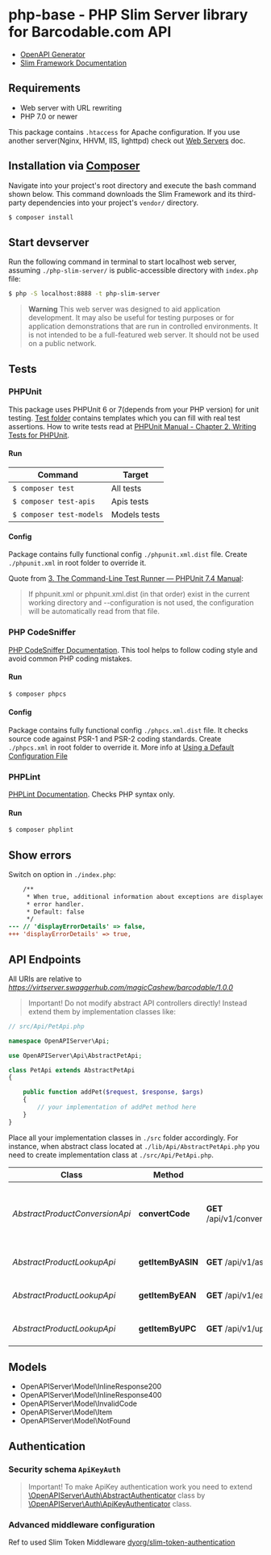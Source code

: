 # php-base - PHP Slim Server library for Barcodable.com API

* [OpenAPI Generator](https://openapi-generator.tech)
* [Slim Framework Documentation](https://www.slimframework.com/docs/)

## Requirements

* Web server with URL rewriting
* PHP 7.0 or newer

This package contains `.htaccess` for Apache configuration.
If you use another server(Nginx, HHVM, IIS, lighttpd) check out [Web Servers](https://www.slimframework.com/docs/v3/start/web-servers.html) doc.

## Installation via [Composer](https://getcomposer.org/)

Navigate into your project's root directory and execute the bash command shown below.
This command downloads the Slim Framework and its third-party dependencies into your project's `vendor/` directory.
```bash
$ composer install
```

## Start devserver

Run the following command in terminal to start localhost web server, assuming `./php-slim-server/` is public-accessible directory with `index.php` file:
```bash
$ php -S localhost:8888 -t php-slim-server
```
> **Warning** This web server was designed to aid application development.
> It may also be useful for testing purposes or for application demonstrations that are run in controlled environments.
> It is not intended to be a full-featured web server. It should not be used on a public network.

## Tests

### PHPUnit

This package uses PHPUnit 6 or 7(depends from your PHP version) for unit testing.
[Test folder](test) contains templates which you can fill with real test assertions.
How to write tests read at [PHPUnit Manual - Chapter 2. Writing Tests for PHPUnit](https://phpunit.de/manual/6.5/en/writing-tests-for-phpunit.html).

#### Run

Command | Target
---- | ----
`$ composer test` | All tests
`$ composer test-apis` | Apis tests
`$ composer test-models` | Models tests

#### Config

Package contains fully functional config `./phpunit.xml.dist` file. Create `./phpunit.xml` in root folder to override it.

Quote from [3. The Command-Line Test Runner — PHPUnit 7.4 Manual](https://phpunit.readthedocs.io/en/7.4/textui.html#command-line-options):

> If phpunit.xml or phpunit.xml.dist (in that order) exist in the current working directory and --configuration is not used, the configuration will be automatically read from that file.

### PHP CodeSniffer

[PHP CodeSniffer Documentation](https://github.com/squizlabs/PHP_CodeSniffer/wiki). This tool helps to follow coding style and avoid common PHP coding mistakes.

#### Run

```bash
$ composer phpcs
```

#### Config

Package contains fully functional config `./phpcs.xml.dist` file. It checks source code against PSR-1 and PSR-2 coding standards.
Create `./phpcs.xml` in root folder to override it. More info at [Using a Default Configuration File](https://github.com/squizlabs/PHP_CodeSniffer/wiki/Advanced-Usage#using-a-default-configuration-file)

### PHPLint

[PHPLint Documentation](https://github.com/overtrue/phplint). Checks PHP syntax only.

#### Run

```bash
$ composer phplint
```

## Show errors

Switch on option in `./index.php`:
```diff
    /**
     * When true, additional information about exceptions are displayed by the default
     * error handler.
     * Default: false
     */
--- // 'displayErrorDetails' => false,
+++ 'displayErrorDetails' => true,
```

## API Endpoints

All URIs are relative to *https://virtserver.swaggerhub.com/magicCashew/barcodable/1.0.0*

> Important! Do not modify abstract API controllers directly! Instead extend them by implementation classes like:

```php
// src/Api/PetApi.php

namespace OpenAPIServer\Api;

use OpenAPIServer\Api\AbstractPetApi;

class PetApi extends AbstractPetApi
{

    public function addPet($request, $response, $args)
    {
        // your implementation of addPet method here
    }
}
```

Place all your implementation classes in `./src` folder accordingly.
For instance, when abstract class located at `./lib/Api/AbstractPetApi.php` you need to create implementation class at `./src/Api/PetApi.php`.

Class | Method | HTTP request | Description
------------ | ------------- | ------------- | -------------
*AbstractProductConversionApi* | **convertCode** | **GET** /api/v1/convert/{upc%20%7C%20ean%20%7C%20asin} | Convert between UPC, EAN, and ASIN product codes.
*AbstractProductLookupApi* | **getItemByASIN** | **GET** /api/v1/asin/{asin} | Find item by asin code
*AbstractProductLookupApi* | **getItemByEAN** | **GET** /api/v1/ean/{ean} | Find item by UPC code
*AbstractProductLookupApi* | **getItemByUPC** | **GET** /api/v1/upc/{upc} | Find item by UPC code


## Models

* OpenAPIServer\Model\InlineResponse200
* OpenAPIServer\Model\InlineResponse400
* OpenAPIServer\Model\InvalidCode
* OpenAPIServer\Model\Item
* OpenAPIServer\Model\NotFound


## Authentication

### Security schema `ApiKeyAuth`
> Important! To make ApiKey authentication work you need to extend [\OpenAPIServer\Auth\AbstractAuthenticator](./lib/Auth/AbstractAuthenticator.php) class by [\OpenAPIServer\Auth\ApiKeyAuthenticator](./src/Auth/ApiKeyAuthenticator.php) class.

### Advanced middleware configuration
Ref to used Slim Token Middleware [dyorg/slim-token-authentication](https://github.com/dyorg/slim-token-authentication/tree/1.x#readme)
